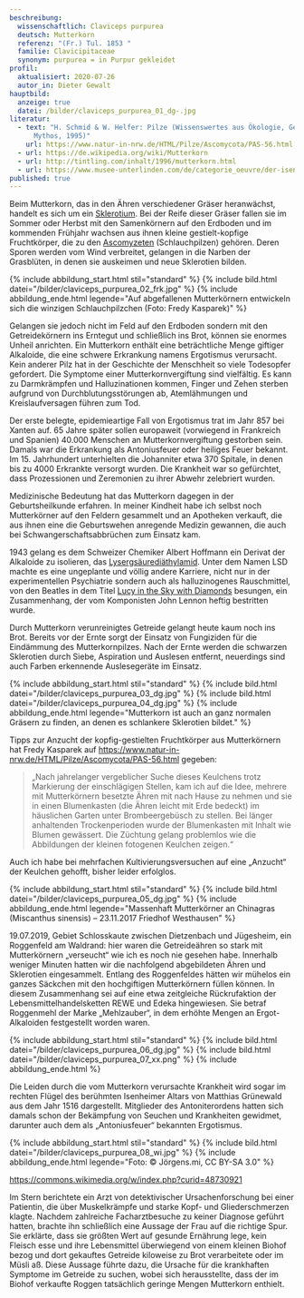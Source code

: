 ```yaml
---
beschreibung:
  wissenschaftlich: Claviceps purpurea
  deutsch: Mutterkorn
  referenz: "(Fr.) Tul. 1853 "
  familie: Clavicipitaceae
  synonym: purpurea = in Purpur gekleidet
profil:
  aktualisiert: 2020-07-26
  autor_in: Dieter Gewalt
hauptbild:
  anzeige: true
  datei: /bilder/claviceps_purpurea_01_dg-.jpg
literatur:
  - text: "H. Schmid & W. Helfer: Pilze (Wissenswertes aus Ökologie, Geschichte und
      Mythos, 1995)"
    url: https://www.natur-in-nrw.de/HTML/Pilze/Ascomycota/PAS-56.html
  - url: https://de.wikipedia.org/wiki/Mutterkorn
  - url: http://tintling.com/inhalt/1996/mutterkorn.html
  - url: https://www.musee-unterlinden.com/de/categorie_oeuvre/der-isenheimer-altar/
published: true
---
```

Beim Mutterkorn, das in den Ähren verschiedener Gräser heranwächst, handelt es sich um ein [Sklerotium](Sklerotium "Glossar"). Bei der Reife dieser Gräser fallen sie im Sommer oder Herbst mit den Samenkörnern auf den Erdboden und im kommenden Frühjahr wachsen aus ihnen kleine gestielt-kopfige Fruchtkörper, die zu den [Ascomyzeten](Ascomyzeten "Glossar") (Schlauchpilzen) gehören. Deren Sporen werden vom Wind verbreitet, gelangen in die Narben der Grasblüten, in denen sie auskeimen und neue Sklerotien bilden.

{% include abbildung_start.html stil="standard" %}
{% include bild.html datei="/bilder/claviceps_purpurea_02_frk.jpg" %}
{% include abbildung_ende.html legende="Auf abgefallenen Mutterkörnern entwickeln sich die winzigen Schlauchpilzchen (Foto: Fredy Kasparek)" %}

Gelangen sie jedoch nicht im Feld auf den Erdboden sondern mit den Getreidekörnern ins Erntegut und schließlich ins Brot, können sie enormes Unheil anrichten. Ein Mutterkorn enthält eine beträchtliche Menge giftiger Alkaloide, die eine schwere Erkrankung namens Ergotismus verursacht. Kein anderer Pilz hat in der Geschichte der Menschheit so viele Todesopfer gefordert. Die Symptome einer Mutterkornvergiftung sind vielfältig. Es kann zu Darmkrämpfen und Halluzinationen kommen, Finger und Zehen sterben aufgrund von Durchblutungsstörungen ab, Atemlähmungen und Kreislaufversagen führen zum Tod.

Der erste belegte, epidemieartige Fall von Ergotismus trat im Jahr 857 bei Xanten auf. 65 Jahre später sollen europaweit (vorwiegend in Frankreich und Spanien) 40.000 Menschen an Mutterkornvergiftung gestorben sein. Damals war die Erkrankung als Antoniusfeuer oder heiliges Feuer bekannt. Im 15. Jahrhundert unterhielten die Johanniter etwa 370 Spitale, in denen bis zu 4000 Erkrankte versorgt wurden. Die Krankheit war so gefürchtet, dass Prozessionen und Zeremonien zu ihrer Abwehr zelebriert wurden.

Medizinische Bedeutung hat das Mutterkorn dagegen in der Geburtsheilkunde erfahren. In meiner Kindheit habe ich selbst noch Mutterkörner auf den Feldern gesammelt und an Apotheken verkauft, die aus ihnen eine die Geburtswehen anregende Medizin gewannen, die auch bei Schwangerschaftsabbrüchen zum Einsatz kam. 

1943 gelang es dem Schweizer Chemiker Albert Hoffmann ein Derivat der Alkaloide zu isolieren, das [Lysergsäurediäthylamid](https://www.chemie.de/lexikon/Lysergs%C3%A4urediethylamid.html). Unter dem Namen LSD machte es eine ungeplante und völlig andere Karriere, nicht nur in der experimentellen Psychiatrie sondern auch als halluzinogenes Rauschmittel, von den Beatles in dem Titel [Lucy in the Sky with Diamonds](https://de.wikipedia.org/wiki/Lucy_in_the_Sky_with_Diamonds) besungen, ein Zusammenhang, der vom Komponisten John Lennon heftig bestritten wurde.

Durch Mutterkorn verunreinigtes Getreide gelangt heute kaum noch ins Brot. Bereits vor der Ernte sorgt der Einsatz von Fungiziden für die Eindämmung des Mutterkornpilzes. Nach der Ernte werden die schwarzen Sklerotien durch Siebe, Aspiration und Auslesen entfernt, neuerdings sind auch Farben erkennende Auslesegeräte im Einsatz.

{% include abbildung_start.html stil="standard" %}
{% include bild.html datei="/bilder/claviceps_purpurea_03_dg.jpg" %}
{% include bild.html datei="/bilder/claviceps_purpurea_04_dg.jpg" %}
{% include abbildung_ende.html legende="Mutterkorn ist auch an ganz normalen Gräsern zu finden, an denen es schlankere Sklerotien bildet." %}

Tipps zur Anzucht der kopfig-gestielten Fruchtkörper aus Mutterkörnern hat Fredy Kasparek auf <https://www.natur-in-nrw.de/HTML/Pilze/Ascomycota/PAS-56.html> gegeben: 

> „Nach jahrelanger vergeblicher Suche dieses Keulchens trotz Markierung der einschlägigen Stellen, kam ich auf die Idee, mehrere mit Mutterkörnern besetzte Ähren mit nach Hause zu nehmen und sie in einen Blumenkasten (die Ähren leicht mit Erde bedeckt) im häuslichen Garten unter Brombeergebüsch zu stellen. Bei länger anhaltenden Trockenperioden wurde der Blumenkasten mit Inhalt wie Blumen gewässert. Die Züchtung gelang problemlos wie die Abbildungen der kleinen fotogenen Keulchen zeigen.“

Auch ich habe bei mehrfachen Kultivierungsversuchen auf eine „Anzucht“ der Keulchen gehofft, bisher leider erfolglos.

{% include abbildung_start.html stil="standard" %}
{% include bild.html datei="/bilder/claviceps_purpurea_05_dg.jpg" %}
{% include abbildung_ende.html legende="Massenhaft Mutterkörner an Chinagras (Miscanthus sinensis) – 23.11.2017 Friedhof Westhausen" %}

19.07.2019, Gebiet Schlosskaute zwischen Dietzenbach und Jügesheim,  ein Roggenfeld am Waldrand: hier waren die Getreideähren so stark mit Mutterkörnern „verseucht“ wie ich es noch nie gesehen habe. Innerhalb weniger Minuten hatten wir die nachfolgend abgebildeten Ähren und Sklerotien eingesammelt. Entlang des Roggenfeldes hätten wir mühelos ein ganzes Säckchen mit den hochgiftigen Mutterkörnern füllen können. In diesem Zusammenhang sei auf eine etwa zeitgleiche Rückrufaktion der Lebensmittelhandelsketten REWE und Edeka hingewiesen. Sie betraf Roggenmehl der Marke „Mehlzauber“, in dem erhöhte Mengen an Ergot-Alkaloiden festgestellt worden waren.

{% include abbildung_start.html stil="standard" %}
{% include bild.html datei="/bilder/claviceps_purpurea_06_dg.jpg" %}
{% include bild.html datei="/bilder/claviceps_purpurea_07_xx.png" %}
{% include abbildung_ende.html %}

Die Leiden durch die vom Mutterkorn verursachte Krankheit wird sogar im rechten Flügel des berühmten Isenheimer Altars von Matthias Grünewald aus dem Jahr 1516 dargestellt. Mitglieder des Antoniterordens hatten sich damals schon der Bekämpfung von Seuchen und Krankheiten gewidmet, darunter auch dem als „Antoniusfeuer“ bekannten Ergotismus.

{% include abbildung_start.html stil="standard" %}
{% include bild.html datei="/bilder/claviceps_purpurea_08_wi.jpg" %}
{% include abbildung_ende.html legende="Foto: © Jörgens.mi, CC BY-SA 3.0" %}

<https://commons.wikimedia.org/w/index.php?curid=48730921>

Im Stern berichtete ein Arzt von detektivischer Ursachenforschung bei einer Patientin, die über Muskelkrämpfe und starke Kopf- und Gliederschmerzen klagte. Nachdem zahlreiche Facharztbesuche zu keiner Diagnose geführt hatten, brachte ihn schließlich eine Aussage der Frau auf die richtige Spur. Sie erklärte, dass sie größten Wert auf gesunde Ernährung lege, kein Fleisch esse und ihre Lebensmittel überwiegend von einem kleinen Biohof bezog und dort gekauftes Getreide kiloweise zu Brot verarbeitete oder im Müsli aß. Diese Aussage führte dazu, die Ursache für die krankhaften Symptome im Getreide zu suchen, wobei sich herausstellte, dass der im Biohof verkaufte Roggen tatsächlich geringe Mengen Mutterkorn enthielt.